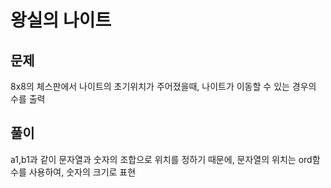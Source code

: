 왕실의 나이트
====
문제
---
8x8의 체스판에서 나이트의 초기위치가 주어졌을때, 나이트가 이동할 수 있는 경우의 수를 출력  

풀이
----
a1,b1과 같이 문자열과 숫자의 조합으로 위치를 정하기 때문에, 문자열의 위치는 ord함수를 사용하여, 숫자의 크기로 표현
